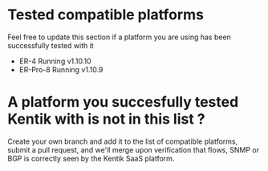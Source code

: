 #
# Tested compatible platforms
Feel free to update this section if a platform you are using has been successfully tested with it
* ER-4      Running v1.10.10
* ER-Pro-8  Running v1.10.9
# A platform you succesfully tested Kentik with is not in this list ?
Create your own branch and add it to the list of compatible platforms, submit a pull request, and we'll merge upon verification that flows, SNMP or BGP is correctly seen by the Kentik SaaS platform.
